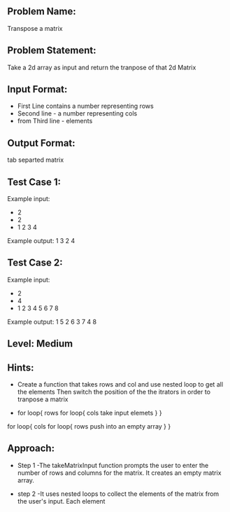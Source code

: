 ## Problem Name:
Transpose a matrix

## Problem Statement:
Take a 2d array as input and return the tranpose
of that 2d Matrix


## Input Format:
- First Line contains a number representing rows
- Second line - a number representing cols
- from Third line - elements

## Output Format:
tab separted matrix

## Test Case 1:
Example input:
- 2
- 2
- 1
2
3
4

Example output:
1        3
2        4

## Test Case 2:
Example input:
- 2
- 4
- 1
2
3
4
5
6
7
8

Example output:
1        5
2        6
3        7
4        8

## Level: Medium

## Hints:
- Create a function that takes rows and col
and use nested loop to get all the elements
Then switch the position of the the itrators
in order to tranpose a matrix

- for loop{ rows
    for loop{ cols
        take input elemets
    }
}

for loop{ cols
    for loop{ rows
        push into an empty array
    }
}



## Approach:
- Step 1 -The takeMatrixInput function prompts the user to enter the number of rows 
and columns for the matrix. It creates an empty matrix array.

- step 2 -It uses nested loops to collect the elements of the matrix from the user's 
input. Each element
